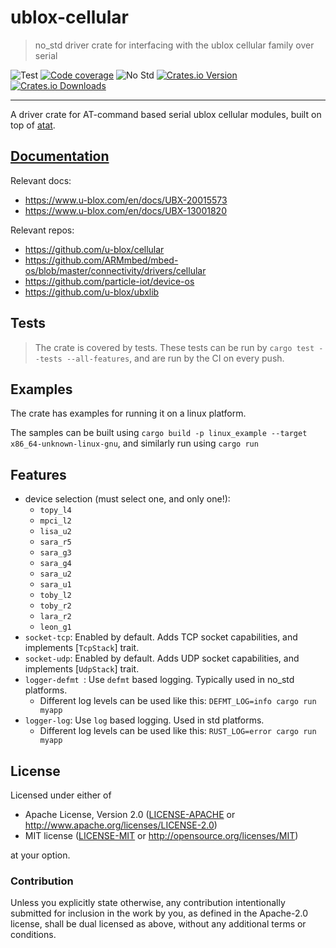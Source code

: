 # ublox-cellular

> no_std driver crate for interfacing with the ublox cellular family over serial

![Test][test]
[![Code coverage][codecov-badge]][codecov]
![No Std][no-std-badge]
[![Crates.io Version][crates-io-badge]][crates-io]
[![Crates.io Downloads][crates-io-download-badge]][crates-io-download]

---

A driver crate for AT-command based serial ublox cellular modules, built on top of [atat].

[atat]: https://crates.io/crates/atat


## [Documentation](https://docs.rs/ublox-cellular-rs/latest)

Relevant docs:
- https://www.u-blox.com/en/docs/UBX-20015573
- https://www.u-blox.com/en/docs/UBX-13001820

Relevant repos:
- https://github.com/u-blox/cellular
- https://github.com/ARMmbed/mbed-os/blob/master/connectivity/drivers/cellular
- https://github.com/particle-iot/device-os
- https://github.com/u-blox/ubxlib


## Tests

> The crate is covered by tests. These tests can be run by `cargo test --tests --all-features`, and are run by the CI on every push.


## Examples
The crate has examples for running it on a linux platform.

The samples can be built using `cargo build -p linux_example --target x86_64-unknown-linux-gnu`, and similarly run using `cargo run`


## Features

- device selection (must select one, and only one!):
  - `topy_l4`
  - `mpci_l2`
  - `lisa_u2`
  - `sara_r5`
  - `sara_g3`
  - `sara_g4`
  - `sara_u2`
  - `sara_u1`
  - `toby_l2`
  - `toby_r2`
  - `lara_r2`
  - `leon_g1`
- `socket-tcp`: Enabled by default. Adds TCP socket capabilities, and implements [`TcpStack`] trait.
- `socket-udp`: Enabled by default. Adds UDP socket capabilities, and implements [`UdpStack`] trait.
- `logger-defmt `: Use `defmt` based logging. Typically used in no_std platforms.
  - Different log levels can be used like this: `DEFMT_LOG=info cargo run myapp`
- `logger-log`: Use `log` based logging. Used in std platforms.
  - Different log levels can be used like this: `RUST_LOG=error cargo run myapp`


## License

Licensed under either of

- Apache License, Version 2.0 ([LICENSE-APACHE](LICENSE-APACHE) or
 http://www.apache.org/licenses/LICENSE-2.0)
- MIT license ([LICENSE-MIT](LICENSE-MIT) or http://opensource.org/licenses/MIT)

at your option.

### Contribution

Unless you explicitly state otherwise, any contribution intentionally submitted
for inclusion in the work by you, as defined in the Apache-2.0 license, shall be
dual licensed as above, without any additional terms or conditions.


<!-- Badges -->
[test]: https://github.com/BlackbirdHQ/ublox-cellular-rs/workflows/Test/badge.svg
[no-std-badge]: https://img.shields.io/badge/no__std-yes-blue
[codecov-badge]: https://codecov.io/gh/BlackbirdHQ/ublox-cellular-rs/branch/master/graph/badge.svg
[codecov]: https://codecov.io/gh/BlackbirdHQ/ublox-cellular-rs
[crates-io]: https://crates.io/crates/ublox-cellular-rs
[crates-io-badge]: https://img.shields.io/crates/v/ublox-cellular-rs.svg?maxAge=3600
[crates-io-download]: https://crates.io/crates/ublox-cellular-rs
[crates-io-download-badge]: https://img.shields.io/crates/d/ublox-cellular-rs.svg?maxAge=3600
